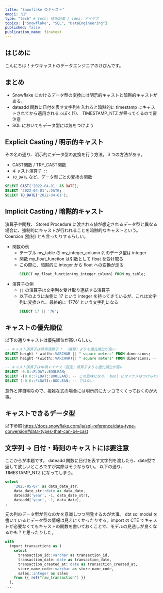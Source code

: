 ```yaml
---
title: "Snowflake のキャスト"
emoji: "🏯"
type: "tech" # tech: 技術記事 / idea: アイデア
topics: ["Snowflake", "SQL", "DataEngineering"]
published: false
publication_name: finatext
---
```


## はじめに

こんにちは！ナウキャストのデータエンジニアのけびんです。



## まとめ

* Snowflake におけるデータ型の変換には明示的キャストと暗黙的キャストがある。
* dateadd 関数に日付を表す文字列を入れると暗黙的に timestamp にキャストされてから適用されるっぽく(?)、 TIMESTAMP_NTZ が帰ってくるので要注意
* SQL においてもデータ型には気をつけよう


## Explicit Casting / 明示的キャスト

その名の通り、明示的にデータ型の変換を行う方法。３つの方法がある。

* CAST関数 / TRY_CAST関数
* キャスト演算子 `::`
* `TO_DATE` など、データ型ごとの変換の関数

```sql
SELECT CAST('2022-04-01' AS DATE);
SELECT '2022-04-01'::DATE;
SELECT TO_DATE('2022-04-01');
```

## Implicit Casting / 暗黙的キャスト

演算子や関数、 Stored Procedure に渡される値が想定されるデータ型と異なる場合に、強制的にキャストが行われることを暗黙的なキャストという。Coercion (強制) とも言ったりするらしい。

* 関数の例
  * テーブル my_table の my_integer_column 列のデータ型は integer
  * 関数 my_float_function は引数として float を受け取る
  * この際に、暗黙的に integer から float への変換が走る
    ```sql
    SELECT my_float_function(my_integer_column) FROM my_table;
    ```
* 演算子の例
  * `||` の演算子は文字列を受け取り連結する演算子
  * 以下のように左側に 17 という integer を持ってきているが、これは文字列に変換され、最終的に ‘1776’ という文字列になる
    ```sql
    SELECT 17 || '76';
    ```


## キャストの優先順位

以下の通りキャストは優先順位が高いらしい。

```sql
-- キャスト演算子は算術演算子 * （乗算）よりも優先順位が高い
SELECT height * width::VARCHAR || " square meters" FROM dimensions;
SELECT height *(width::VARCHAR)|| " square meters" FROM dimensions; -- この意味になる

-- キャスト演算子は単項マイナス（否定）演算子よりも優先順位が高い
SELECT -0.0::FLOAT::BOOLEAN;
SELECT -(0.0::FLOAT::BOOLEAN); -- この意味になり、 bool にマイナスはつけられないのでエラーになる
SELECT (-0.0::FLOAT)::BOOLEAN; -- ではない
```

意外と非自明なので、複雑な式の場合には明示的にカッコでくくっておくのが大事。


## キャストできるデータ型

以下参照
https://docs.snowflake.com/ja/sql-reference/data-type-conversion#data-types-that-can-be-cast


## 文字列 → 日付・時刻のキャストには要注意

ここからが本題です。
dateadd 関数に日付を表す文字列を渡したら、date型で返して欲しいところですが実際はそうならない。
以下の通り、 TIMESTAMP_NTZ になってしまう。

```sql
select 
    '2025-05-07' as data_date_str,
    data_date_str::date as data_date,
    dateadd('year', -1, data_date_str),
    dateadd('year', -1, data_date),
;
```


元の列のデータ型が何なのかを意識しつつ開発するのが大事。 dbt sql model を書いているとデータ型の情報は見えにくかったりする。import の CTE でキャストが必要なくてもキャストの関数を書いておくことで、モデルの見通しが良くなるかも？と思ったりした。

```sql
with
  import_transactions as (
    select
      transaction_id::varchar as transaction_id,
      transaction_date::date as transaction_date,
      transaction_created_at::date as transaction_created_at,
      store_name_code::varchar as store_name_code,
      sales::integer as sales
    from {{ ref("raw_transaction") }}
  ),
...
```
